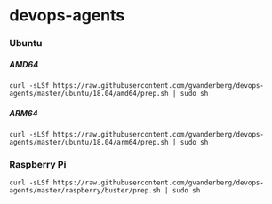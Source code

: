 # devops-agents

### Ubuntu
##### AMD64
```
curl -sLSf https://raw.githubusercontent.com/gvanderberg/devops-agents/master/ubuntu/18.04/amd64/prep.sh | sudo sh
```
##### ARM64
```
curl -sLSf https://raw.githubusercontent.com/gvanderberg/devops-agents/master/ubuntu/18.04/arm64/prep.sh | sudo sh
```

### Raspberry Pi
```
curl -sLSf https://raw.githubusercontent.com/gvanderberg/devops-agents/master/raspberry/buster/prep.sh | sudo sh
```
